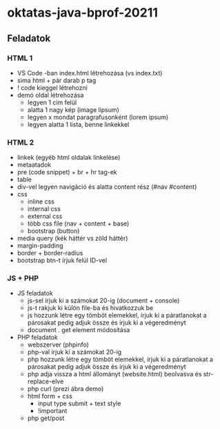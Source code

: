 # oktatas-java-bprof-20211

## Feladatok

### HTML 1

- VS Code -ban index.html létrehozása (vs index.txt)
- sima html + pár darab p tag
- ! code kieggel létrehozni
- demó oldal létrehozása
    - legyen 1 cím felül
    - alatta 1 nagy kép (image lipsum)
    - legyen x mondat paragrafusonként (lorem ipsum)
    - legyen alatta 1 lista, benne linkekkel
    
### HTML 2

- linkek (egyéb html oldalak linkelése)
- metaatadok
- pre (code snippet) + br + hr tag-ek
- table
- div-vel legyen navigáció és alatta content rész (#nav #content)
- css
    - inline css
    - internal css
    - external css
    - több css file (nav + content + base)
    - bootstrap (button)
- media query (kék háttér vs zöld háttér)
- margin-padding
- border + border-radius
- bootstrap btn-t írjuk felül ID-vel

### JS + PHP

- JS feladatok
    - js-sel írjuk ki a számokat 20-ig (document + console)
    - js-t rakjuk ki külön file-ba és hivatkozzuk be
    - js hozzunk létre egy tömböt elemekkel, írjuk ki a páratlanokat a párosakat pedig adjuk össze és írjuk ki a végeredményt
    - document . get element módosítása
- PHP feladatok
    - webszerver (phpinfo)
    - php-val írjuk ki a számokat 20-ig
    - php hozzunk létre egy tömböt elemekkel, írjuk ki a páratlanokat a párosakat pedig adjuk össze és írjuk ki a végeredményt
    - php adja vissza a html állományt (website.html) beolvasva és str-replace-elve
    - php curl (prezi ábra demo)
    - html form + css
        - input type submit + text style
        - !important
    - php get/post
